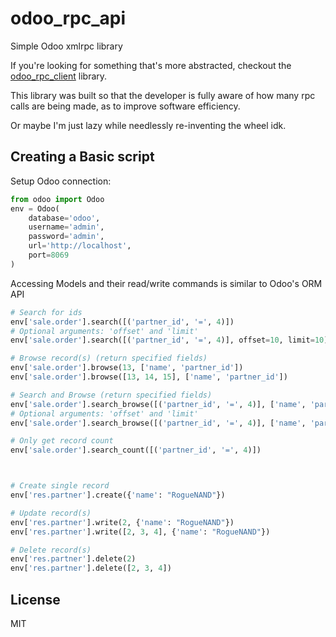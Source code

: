 # odoo_rpc_api
Simple Odoo xmlrpc library

If you're looking for something that's more abstracted, checkout the [odoo_rpc_client](https://pypi.org/project/odoo-rpc-client/) library.

This library was built so that the developer is fully aware of how many rpc calls are being made, as to improve software efficiency.

Or maybe I'm just lazy while needlessly re-inventing the wheel idk.


Creating a Basic script
----

Setup Odoo connection:
```python
from odoo import Odoo
env = Odoo(
    database='odoo',
    username='admin',
    password='admin',
    url='http://localhost',
    port=8069
)
```

Accessing Models and their read/write commands is similar to Odoo's ORM API
```python
# Search for ids
env['sale.order'].search([('partner_id', '=', 4)])
# Optional arguments: 'offset' and 'limit'
env['sale.order'].search([('partner_id', '=', 4)], offset=10, limit=10)

# Browse record(s) (return specified fields)
env['sale.order'].browse(13, ['name', 'partner_id'])
env['sale.order'].browse([13, 14, 15], ['name', 'partner_id'])

# Search and Browse (return specified fields)
env['sale.order'].search_browse([('partner_id', '=', 4)], ['name', 'partner_id'])
# Optional arguments: 'offset' and 'limit'
env['sale.order'].search_browse([('partner_id', '=', 4)], ['name', 'partner_id'], offset=10, limit=10)

# Only get record count
env['sale.order'].search_count([('partner_id', '=', 4)])



# Create single record
env['res.partner'].create({'name': "RogueNAND"})

# Update record(s)
env['res.partner'].write(2, {'name': "RogueNAND"})
env['res.partner'].write([2, 3, 4], {'name': "RogueNAND"})

# Delete record(s)
env['res.partner'].delete(2)
env['res.partner'].delete([2, 3, 4])
```

License
----

MIT
